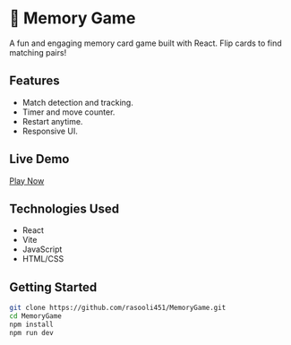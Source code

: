 # 🧠 Memory Game

A fun and engaging memory card game built with React. Flip cards to find matching pairs!

## Features

- Match detection and tracking.
- Timer and move counter.
- Restart anytime.
- Responsive UI.

## Live Demo

[Play Now](https://memory-game-sigma-roan.vercel.app/)

## Technologies Used

- React
- Vite
- JavaScript
- HTML/CSS

## Getting Started

```bash
git clone https://github.com/rasooli451/MemoryGame.git
cd MemoryGame
npm install
npm run dev
```
